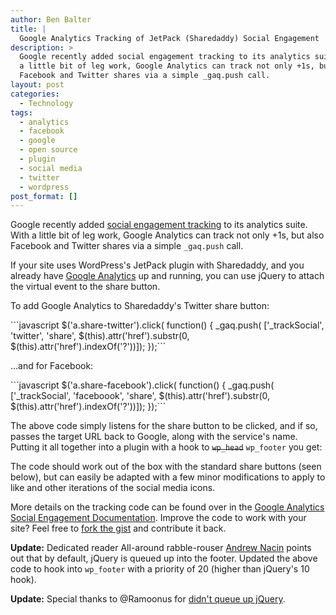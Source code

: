 ```yaml
---
author: Ben Balter
title: |
  Google Analytics Tracking of JetPack (Sharedaddy) Social Engagement
description: >
  Google recently added social engagement tracking to its analytics suite. With
  a little bit of leg work, Google Analytics can track not only +1s, but also
  Facebook and Twitter shares via a simple _gaq.push call.
layout: post
categories:
  - Technology
tags:
  - analytics
  - facebook
  - google
  - open source
  - plugin
  - social media
  - twitter
  - wordpress
post_format: []
---
```


Google recently added [social engagement tracking](http://mashable.com/2011/06/30/google-analytics-social-plugin/) to its analytics suite. With a little bit of leg work, Google Analytics can track not only +1s, but also Facebook and Twitter shares via a simple `_gaq.push` call.

If your site uses WordPress's JetPack plugin with Sharedaddy, and you already have [Google Analytics](http://yoast.com/wordpress/google-analytics/) up and running, you can use jQuery to attach the virtual event to the share button.

To add Google Analytics to Sharedaddy's Twitter share button:

<div>```javascript
$('a.share-twitter').click( function() {
_gaq.push( ['_trackSocial', 'twitter', 'share',
$(this).attr('href').substr(0, $(this).attr('href').indexOf('?'))]);
});```</div>

…and for Facebook:

<div>```javascript
$('a.share-facebook').click( function() {
_gaq.push( ['_trackSocial', 'faceboook', 'share',
$(this).attr('href').substr(0, $(this).attr('href').indexOf('?'))]);
});```</div>

The above code simply listens for the share button to be clicked, and if so, passes the target URL back to Google, along with the service's name. Putting it all together into a plugin with a hook to <del>`wp_head`</del> `wp_footer` you get:

<script src="https://gist.github.com/1058469.js"> </script>

The code should work out of the box with the standard share buttons (seen below), but can easily be adapted with a few minor modifications to apply to like and other iterations of the social media icons.

More details on the tracking code can be found over in the [Google Analytics Social Engagement Documentation](http://code.google.com/apis/analytics/docs/tracking/gaTrackingSocial.html). Improve the code to work with your site? Feel free to [fork the gist](https://gist.github.com/1058469) and contribute it back.

**Update:** Dedicated reader All-around rabble-rouser [Andrew Nacin](http://andrewnacin.com) points out that by default, jQuery is queued up into the footer. Updated the above code to hook into `wp_footer` with a priority of 20 (higher than jQuery's 10 hook).

**Update:** Special thanks to @Ramoonus for [didn't queue up jQuery](https://gist.github.com/1058469/db96b6836f279811205bddbf8be67bec6ca2159c).

